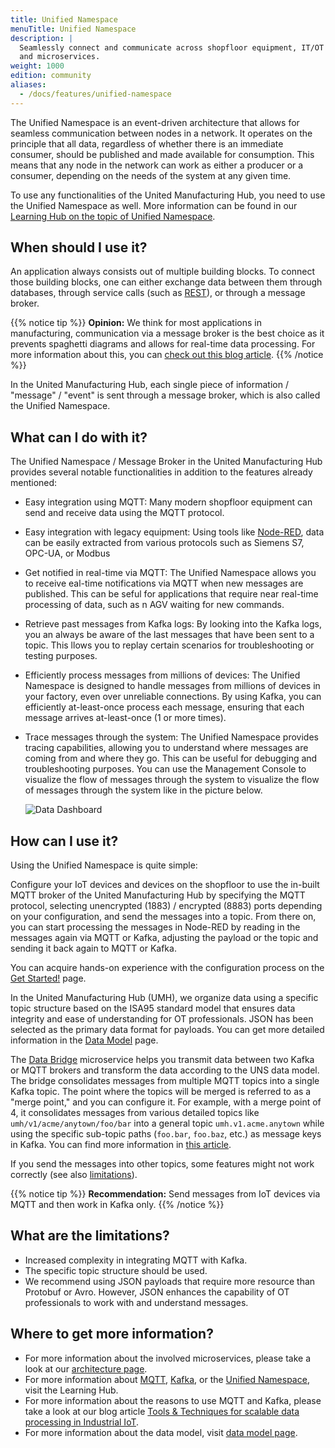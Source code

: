 ```yaml
---
title: Unified Namespace
menuTitle: Unified Namespace
description: |
  Seamlessly connect and communicate across shopfloor equipment, IT/OT systems,
  and microservices.
weight: 1000
edition: community
aliases:
  - /docs/features/unified-namespace
---
```


The Unified Namespace is an event-driven architecture that allows for seamless
communication between nodes in a network. It operates on the principle that all
data, regardless of whether there is an immediate consumer, should be published
and made available for consumption. This means that any node in the network can
work as either a producer or a consumer, depending on the needs of the system at
any given time.

To use any functionalities of the United Manufacturing Hub, you need to use the
Unified Namespace as well. More information can be found in our
[Learning Hub on the topic of Unified Namespace](https://learn.umh.app/lesson/introduction-into-it-ot-unified-namespace/).

## When should I use it?

An application always consists out of multiple building blocks. To connect those
building blocks, one can either exchange data between them through databases,
through service calls (such as [REST](https://learn.umh.app/lesson/introduction-into-it-ot-https-rest/)),
or through a message broker.

{{% notice tip %}}
**Opinion:** We think for most applications in manufacturing, communication via
a message broker is the best choice as it prevents spaghetti diagrams and allows
for real-time data processing. For more information about this, you can
[check out this blog article](https://learn.umh.app/blog/comparing-mqtt-brokers-for-the-industrial-iot/#message-brokers-and-mqtt).
{{% /notice %}}

In the United Manufacturing Hub, each single piece of information / "message" /
"event" is sent through a message broker, which is also called the Unified Namespace.

## What can I do with it?

The Unified Namespace / Message Broker in the United Manufacturing Hub provides
several notable functionalities in addition to the features already mentioned:

- Easy integration using MQTT: Many modern shopfloor equipment can send and
  receive data using the MQTT protocol.
- Easy integration with legacy equipment: Using tools like
[Node-RED](/docs/reference/microservices/node-red/), data can be easily
  extracted from various protocols such as Siemens S7, OPC-UA, or Modbus
- Get notified in real-time via MQTT: The Unified Namespace allows you to receive
  eal-time notifications via MQTT when new messages are published. This can be
  seful for applications that require near real-time processing of data, such as
  n AGV waiting for new commands.
- Retrieve past messages from Kafka logs: By looking into the Kafka logs, you
  an always be aware of the last messages that have been sent to a topic. This
  llows you to replay certain scenarios for troubleshooting or testing purposes.
- Efficiently process messages from millions of devices: The Unified Namespace
  is designed to handle messages from millions of devices in your factory, even
  over unreliable connections. By using Kafka, you can efficiently at-least-once
  process each message, ensuring that each message arrives at-least-once (1 or
  more times).
- Trace messages through the system: The Unified Namespace provides tracing
  capabilities, allowing you to understand where messages are coming from and
  where they go. This can be useful for debugging and troubleshooting purposes.
  You can use the Management Console to visualize the flow of messages through
  the system to visualize the flow of messages through the system like in the
  picture below.

  ![Data Dashboard](/images/features/unified-namespace/dataDashboardMC.png?width=75%)

## How can I use it?

Using the Unified Namespace is quite simple:

Configure your IoT devices and devices on the shopfloor to use the in-built
MQTT broker of the United Manufacturing Hub by specifying the MQTT protocol,
selecting unencrypted (1883) / encrypted (8883) ports depending on your
configuration, and send the messages into a topic. From there on, you can start
processing the messages in Node-RED by reading in the messages again via MQTT
or Kafka, adjusting the payload or the topic and sending it back again to MQTT
or Kafka.

You can acquire hands-on experience with the configuration process on the
[Get Started!](/docs/getstarted/) page.

In the United Manufacturing Hub (UMH), we organize data using a specific topic
structure based on the ISA95 standard model that ensures data integrity and
ease of understanding for OT professionals. JSON has been selected as the
primary data format for payloads. You can get more detailed information in the
[Data Model](/docs/datamodel/) page.

The [Data Bridge](/docs/reference/microservices/data-bridge/) microservice
helps you transmit data between two Kafka or MQTT brokers and transform the
data according to the UNS data model. The bridge consolidates messages from
multiple MQTT topics into a single Kafka topic. The point where the topics will
be merged is referred to as a "merge point," and you can configure it. For
example, with a merge point of 4, it consolidates messages from various
detailed topics like `umh/v1/acme/anytown/foo/bar` into a general topic
`umh.v1.acme.anytown` while using the specific sub-topic paths (`foo.bar`,
`foo.baz`, etc.) as message keys in Kafka. You can find more information in
[this article](https://learn.umh.app/lesson/data-modeling-in-the-unified-namespace-mqtt-kafka/).

If you send the messages into other topics, some features might not work
correctly (see also [limitations](#what-are-the-limitations)).

{{% notice tip %}}
**Recommendation:** Send messages from IoT devices via MQTT and then work in
Kafka only.
{{% /notice %}}

## What are the limitations?

- Increased complexity in integrating MQTT with Kafka.
- The specific topic structure should be used.
- We recommend using JSON payloads that require more resource than Protobuf or
  Avro. However, JSON enhances the capability of OT professionals to work with
  and understand messages.

## Where to get more information?

- For more information about the involved microservices, please take a look at
  our [architecture page](/docs/architecture/).
- For more information about [MQTT](https://learn.umh.app/lesson/introduction-into-it-ot-mqtt/),
[Kafka](https://learn.umh.app/lesson/introduction-into-it-ot-kafka/),
  or the [Unified Namespace](https://learn.umh.app/lesson/introduction-into-it-ot-unified-namespace/),
  visit the Learning Hub.
- For more information about the reasons to use MQTT and Kafka, please take a
  look at our blog article [Tools & Techniques for scalable data processing in Industrial IoT](https://learn.umh.app/blog/tools-techniques-for-scalable-data-processing-in-industrial-iot/).
- For more information about the data model, visit [data model page](/docs/datamodel/).
